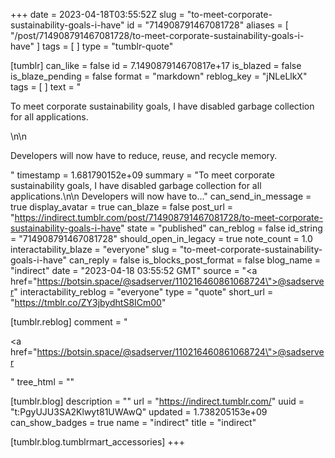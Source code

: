 +++
date = 2023-04-18T03:55:52Z
slug = "to-meet-corporate-sustainability-goals-i-have"
id = "714908791467081728"
aliases = [ "/post/714908791467081728/to-meet-corporate-sustainability-goals-i-have" ]
tags = [ ]
type = "tumblr-quote"

[tumblr]
can_like = false
id = 7.149087914670817e+17
is_blazed = false
is_blaze_pending = false
format = "markdown"
reblog_key = "jNLeLlkX"
tags = [ ]
text = "<p>To meet corporate sustainability goals, I have disabled garbage collection for all applications.</p>\n\n<p>Developers will now have to reduce, reuse, and recycle memory.</p>"
timestamp = 1.681790152e+09
summary = "To meet corporate sustainability goals, I have disabled garbage collection for all applications.\n\n Developers will now have to..."
can_send_in_message = true
display_avatar = true
can_blaze = false
post_url = "https://indirect.tumblr.com/post/714908791467081728/to-meet-corporate-sustainability-goals-i-have"
state = "published"
can_reblog = false
id_string = "714908791467081728"
should_open_in_legacy = true
note_count = 1.0
interactability_blaze = "everyone"
slug = "to-meet-corporate-sustainability-goals-i-have"
can_reply = false
is_blocks_post_format = false
blog_name = "indirect"
date = "2023-04-18 03:55:52 GMT"
source = "<a href=\"https://botsin.space/@sadserver/110216460861068724\">@sadserver</a>"
interactability_reblog = "everyone"
type = "quote"
short_url = "https://tmblr.co/ZY3jbydhtS8ICm00"

[tumblr.reblog]
comment = "<p><a href=\"https://botsin.space/@sadserver/110216460861068724\">@sadserver</a></p>"
tree_html = ""

[tumblr.blog]
description = ""
url = "https://indirect.tumblr.com/"
uuid = "t:PgyUJU3SA2Klwyt81UWAwQ"
updated = 1.738205153e+09
can_show_badges = true
name = "indirect"
title = "indirect"

[tumblr.blog.tumblrmart_accessories]
+++
